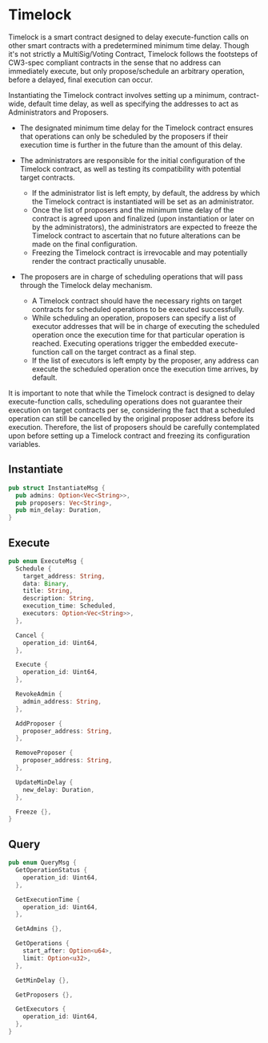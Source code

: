 
# Timelock
Timelock is a smart contract designed to delay execute-function calls on other smart contracts with a predetermined minimum time delay. Though it's not strictly a MultiSig/Voting Contract, Timelock follows the footsteps of CW3-spec compliant contracts in the sense that no address can immediately execute, but only propose/schedule an arbitrary operation, before a delayed, final execution can occur.

Instantiating the Timelock contract involves setting up a minimum, contract-wide, default time delay, as well as specifying the addresses to act as Administrators and Proposers.

* The designated minimum time delay for the Timelock contract ensures that operations can only be scheduled by the proposers if their execution time is further in the future than the amount of this delay.


* The administrators are responsible for the initial configuration of the Timelock contract, as well as testing its compatibility with potential target contracts.
  * If the administrator list is left empty, by default, the address by which the Timelock contract is instantiated will be set as an administrator.
  * Once the list of proposers and the minimum time delay of the contract is agreed upon and finalized (upon instantiation or later on by the administrators), the administrators are expected to freeze the Timelock contract to ascertain that no future alterations can be made on the final configuration.
  * Freezing the Timelock contract is irrevocable and may potentially render the contract practically unusable.


* The proposers are in charge of scheduling operations that will pass through the Timelock delay mechanism.
  * A Timelock contract should have the necessary rights on target contracts for scheduled operations to be executed successfully.
  * While scheduling an operation, proposers can specify a list of executor addresses that will be in charge of executing the scheduled operation once the execution time for that particular operation is reached. Executing operations trigger the embedded execute-function call on the target contract as a final step.
  * If the list of executors is left empty by the proposer, any address can execute the scheduled operation once the execution time arrives, by default.

It is important to note that while the Timelock contract is designed to delay execute-function calls, scheduling operations does not guarantee their execution on target contracts per se, considering the fact that a scheduled operation can still be cancelled by the original proposer address before its execution. Therefore, the list of proposers should be carefully contemplated upon before setting up a Timelock contract and freezing its configuration variables.

## Instantiate
```rust
pub struct InstantiateMsg {
  pub admins: Option<Vec<String>>,
  pub proposers: Vec<String>,
  pub min_delay: Duration,
}
```
## Execute
```rust
pub enum ExecuteMsg {
  Schedule {
    target_address: String,
    data: Binary,
    title: String,
    description: String,
    execution_time: Scheduled,
    executors: Option<Vec<String>>,
  },

  Cancel {
    operation_id: Uint64,
  },

  Execute {
    operation_id: Uint64,
  },

  RevokeAdmin {
    admin_address: String,
  },

  AddProposer {
    proposer_address: String,
  },

  RemoveProposer {
    proposer_address: String,
  },

  UpdateMinDelay {
    new_delay: Duration,
  },

  Freeze {},
}
```

## Query
```rust
pub enum QueryMsg {
  GetOperationStatus {
    operation_id: Uint64,
  },

  GetExecutionTime {
    operation_id: Uint64,
  },

  GetAdmins {},

  GetOperations {
    start_after: Option<u64>,
    limit: Option<u32>,
  },

  GetMinDelay {},

  GetProposers {},

  GetExecutors {
    operation_id: Uint64,
  },
}
```
